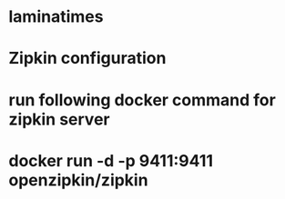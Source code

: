 # laminatimes




# Zipkin configuration
  # run following docker command for zipkin server
  # docker run -d -p 9411:9411 openzipkin/zipkin